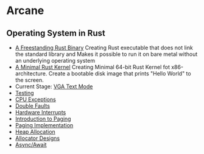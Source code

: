  # Arcane
## Operating System in Rust

- [A Freestanding Rust Binary](https://os.phil-opp.com/freestanding-rust-binary/) Creating Rust executable that does not link the standard library and Makes it possible to run it on bare metal without an underlying operating system
- [A Minimal Rust Kernel](https://os.phil-opp.com/minimal-rust-kernel/) Creating Minimal 64-bit Rust Kernel fot x86-architecture. Create a bootable disk image that prints "Hello World" to the screen.
- Current Stage: [VGA Text Mode](https://os.phil-opp.com/vga-text-mode/)
- [Testing](https://os.phil-opp.com/testing/)
- [CPU Exceptions](https://os.phil-opp.com/cpu-exceptions/)
- [Double Faults](https://os.phil-opp.com/double-fault-exceptions/)
- [Hardware Interrupts](https://os.phil-opp.com/hardware-interrupts/)
- [Introduction to Paging](https://os.phil-opp.com/paging-introduction/)
- [Paging Implementation](https://os.phil-opp.com/paging-implementation/)
- [Heap Allocation](https://os.phil-opp.com/heap-allocation/)
- [Allocator Designs](https://os.phil-opp.com/allocator-designs/)
- [Async/Await](https://os.phil-opp.com/async-await/)
